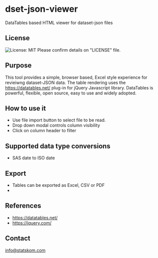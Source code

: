 # dset-json-viewer
DataTables based HTML viewer for dataset-json files

## License
![License: MIT](https://img.shields.io/badge/License-MIT-blue.svg) 
Please confirm details on "LICENSE" file.


## Purpose
This tool provides a simple, browser based, Excel style experience for revieiwng dataset-JSON data. The table rendering uses the https://datatables.net/ plug-in for jQuery Javascript library. DataTables is powerful, flexible, open source, easy to use and widely adopted.

## How to use it
* Use file import button to select file to be read.
* Drop down modal controls column visibility
* Click on column header to filter

## Supported data type conversions
* SAS date to ISO date

## Export
* Tables can be exported as Excel, CSV or PDF
* 

## References
* https://datatables.net/
* https://jquery.com/

## Contact
info@statskom.com
